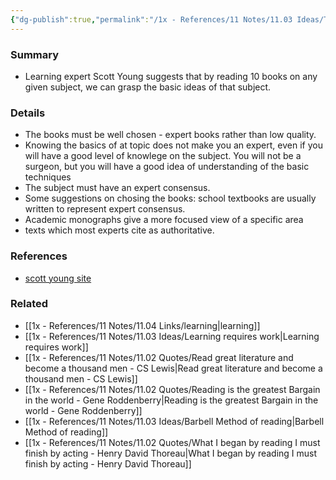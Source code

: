 ```yaml
---
{"dg-publish":true,"permalink":"/1x - References/11 Notes/11.03 Ideas/The 10 book rule for learning a subject/","title":"The 10 book rule for learning a subject","created":"2023-09-16T20:28:13.784+03:00","updated":"2024-02-14T20:18:22.639+03:00"}
---
```



### Summary
- Learning expert Scott Young suggests that by reading 10 books on any given subject, we can grasp the basic ideas of that subject.

### Details
- The books must be well chosen - expert books rather than low quality.
- Knowing the basics of at topic does not make you an expert, even if you will have a good level of knowlege on the subject. You will not be a surgeon, but you will have a good idea of understanding of the basic techniques
- The subject must have an expert consensus.
- Some suggestions on chosing the books: school textbooks are usually written to represent expert consensus.
- Academic monographs give a more focused view of a specific area
- texts which most experts cite as authoritative.

### References
- [scott young site](https://www.scotthyoung.com/blog/2022/12/13/the-ten-book-rule-for-smarter-thinking/)

### Related
- [[1x - References/11 Notes/11.04 Links/learning\|learning]]
- [[1x - References/11 Notes/11.03 Ideas/Learning requires work\|Learning requires work]]
- [[1x - References/11 Notes/11.02 Quotes/Read great literature and become a thousand men - CS Lewis\|Read great literature and become a thousand men - CS Lewis]]
- [[1x - References/11 Notes/11.02 Quotes/Reading is the greatest Bargain in the world - Gene Roddenberry\|Reading is the greatest Bargain in the world - Gene Roddenberry]]
- [[1x - References/11 Notes/11.03 Ideas/Barbell Method of reading\|Barbell Method of reading]]
- [[1x - References/11 Notes/11.02 Quotes/What I began by reading I must finish by acting - Henry David Thoreau\|What I began by reading I must finish by acting - Henry David Thoreau]]